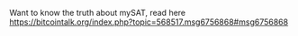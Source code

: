 Want to know the truth about mySAT, read here https://bitcointalk.org/index.php?topic=568517.msg6756868#msg6756868



